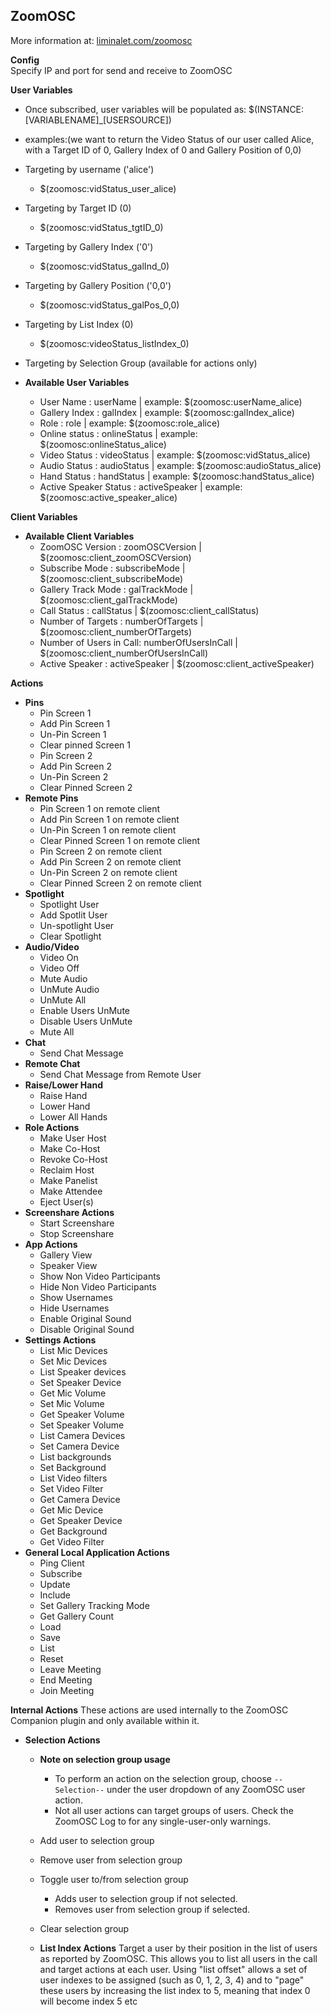 ## ZoomOSC

More information at: <a href='https://www.liminalet.com/zoomosc' target='_new'>liminalet.com/zoomosc</a>

**Config**  
Specify IP and port for send and receive to ZoomOSC


**User Variables**
* Once subscribed, user variables will be populated as:
 $(INSTANCE:[VARIABLENAME]_[USERSOURCE])
 * examples:(we want to return the Video Status of our user called Alice, with a Target ID of 0, Gallery Index of 0 and Gallery Position of 0,0)
  * Targeting by username ('alice')
    * $(zoomosc:vidStatus_user_alice)
  * Targeting by Target ID (0)
    * $(zoomosc:vidStatus_tgtID_0)
  * Targeting by Gallery Index ('0')
    * $(zoomosc:vidStatus_galInd_0)
  * Targeting by Gallery Position ('0,0')
    * $(zoomosc:vidStatus_galPos_0,0)
  * Targeting by List Index (0)
    * $(zoomosc:videoStatus_listIndex_0)
  * Targeting by Selection Group (available for actions only)

  * **Available User Variables**
    * User Name             : userName             | example: $(zoomosc:userName_alice)
    * Gallery Index         : galIndex             | example: $(zoomosc:galIndex_alice)
    * Role                  : role                 | example: $(zoomosc:role_alice)
    * Online status         : onlineStatus         | example: $(zoomosc:onlineStatus_alice)
    * Video Status          : videoStatus          | example: $(zoomosc:vidStatus_alice)
    * Audio Status          : audioStatus          | example: $(zoomosc:audioStatus_alice)
    * Hand Status           : handStatus           | example: $(zoomosc:handStatus_alice)
    * Active Speaker Status : activeSpeaker        | example: $(zoomosc:active_speaker_alice)


**Client Variables**

  * **Available Client Variables**
    * ZoomOSC Version        : zoomOSCVersion      | $(zoomosc:client_zoomOSCVersion)
    * Subscribe Mode         : subscribeMode       | $(zoomosc:client_subscribeMode)    
    * Gallery Track Mode     : galTrackMode        | $(zoomosc:client_galTrackMode)
    * Call Status            : callStatus          | $(zoomosc:client_callStatus)
    * Number of Targets      : numberOfTargets     | $(zoomosc:client_numberOfTargets)
    * Number of Users in Call: numberOfUsersInCall | $(zoomosc:client_numberOfUsersInCall)
    * Active Speaker         : activeSpeaker       | $(zoomosc:client_activeSpeaker)

**Actions**

* **Pins**
  * Pin Screen 1
  * Add Pin Screen 1
  * Un-Pin Screen 1
  * Clear pinned Screen 1
  * Pin Screen 2
  * Add Pin Screen 2
  * Un-Pin Screen 2
  * Clear Pinned Screen 2
* **Remote Pins**
  * Pin Screen 1 on remote client
  * Add Pin Screen 1 on remote client
  * Un-Pin Screen 1 on remote client
  * Clear Pinned Screen 1 on remote client
  * Pin Screen 2 on remote client
  * Add Pin Screen 2 on remote client
  * Un-Pin Screen 2 on remote client
  * Clear Pinned Screen 2 on remote client
* **Spotlight**
  * Spotlight User
  * Add Spotlit User
  * Un-spotlight User
  * Clear Spotlight
* **Audio/Video**
  * Video On
  * Video Off
  * Mute Audio
  * UnMute Audio
  * UnMute All
  * Enable Users UnMute
  * Disable Users UnMute
  * Mute All
* **Chat**
  * Send Chat Message
* **Remote Chat**
  * Send Chat Message from Remote User
* **Raise/Lower Hand**
  * Raise Hand
  * Lower Hand
  * Lower All Hands
* **Role Actions**
  * Make User Host
  * Make Co-Host
  * Revoke Co-Host
  * Reclaim Host
  * Make Panelist
  * Make Attendee
  * Eject User(s)
* **Screenshare Actions**
  * Start Screenshare
  * Stop Screenshare
* **App Actions**
  * Gallery View
  * Speaker View
  * Show Non Video Participants
  * Hide Non Video Participants
  * Show Usernames
  * Hide Usernames
  * Enable Original Sound
  * Disable Original Sound
* **Settings Actions**
  * List Mic Devices
  * Set Mic Devices
  * List Speaker devices
  * Set Speaker Device
  * Get Mic Volume
  * Set Mic Volume
  * Get Speaker Volume
  * Set Speaker Volume
  * List Camera Devices
  * Set Camera Device
  * List backgrounds
  * Set Background
  * List Video filters
  * Set Video Filter
  * Get Camera Device
  * Get Mic Device
  * Get Speaker Device
  * Get Background
  * Get Video Filter
* **General Local Application Actions**
  * Ping Client
  * Subscribe
  * Update
  * Include
  * Set Gallery Tracking Mode
  * Get Gallery Count
  * Load
  * Save
  * List
  * Reset
  * Leave Meeting
  * End Meeting
  * Join Meeting

**Internal Actions**
These actions are used internally to the ZoomOSC Companion plugin and only available within it.
* **Selection Actions**
  * **Note on selection group usage**
    * To perform an action on the selection group, choose `--Selection--` under the user dropdown of any ZoomOSC user action.
    * Not all user actions can target groups of users. Check the ZoomOSC Log to for any single-user-only warnings.
  * Add user to selection group
  * Remove user from selection group
  * Toggle user to/from selection group
    * Adds user to selection group if not selected.
    * Removes user from selection group if selected.
  * Clear selection group

  * **List Index Actions**
  Target a user by their position in the list of users as reported by ZoomOSC. This allows you to list all users in the call and target actions at each user.
  Using "list offset" allows a set of user indexes to be assigned (such as 0, 1, 2, 3, 4) and to "page" these users by increasing the list index to 5, meaning that index 0 will become index 5 etc
